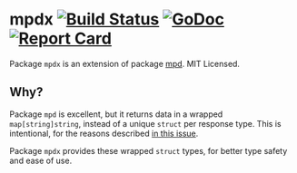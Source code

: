mpdx [![Build Status](https://travis-ci.org/mdlayher/mpdx.svg?branch=master)](https://travis-ci.org/mdlayher/mpdx) [![GoDoc](http://godoc.org/github.com/mdlayher/mpdx?status.svg)](http://godoc.org/github.com/mdlayher/mpdx) [![Report Card](https://goreportcard.com/badge/github.com/mdlayher/mpdx)](https://goreportcard.com/report/github.com/mdlayher/mpdx)
====

Package `mpdx` is an extension of package [mpd](https://github.com/fhs/gompd).
MIT Licensed.

Why?
----

Package `mpd` is excellent, but it returns data in a wrapped `map[string]string`,
instead of a unique `struct` per response type.  This is intentional, for the
reasons described [in this issue](https://github.com/fhs/gompd/issues/31).

Package `mpdx` provides these wrapped `struct` types, for better type safety
and ease of use.
